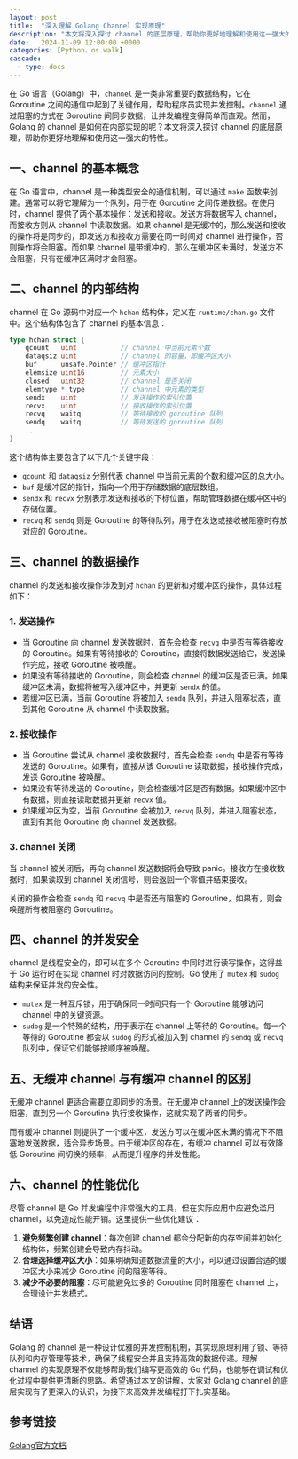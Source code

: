 ```yaml
---
layout: post
title:  "深入理解 Golang Channel 实现原理"
description: "本文将深入探讨 channel 的底层原理，帮助你更好地理解和使用这一强大的特性。"
date:   2024-11-09 12:00:00 +0000
categories: [Python，os.walk]
cascade:
  - type: docs
---
```



在 Go 语言（Golang）中，`channel` 是一类非常重要的数据结构，它在 Goroutine 之间的通信中起到了关键作用，帮助程序员实现并发控制。`channel` 通过阻塞的方式在 Goroutine 间同步数据，让并发编程变得简单而直观。然而，Golang 的 channel 是如何在内部实现的呢？本文将深入探讨 channel 的底层原理，帮助你更好地理解和使用这一强大的特性。

## 一、channel 的基本概念

在 Go 语言中，channel 是一种类型安全的通信机制，可以通过 `make` 函数来创建。通常可以将它理解为一个队列，用于在 Goroutine 之间传递数据。在使用时，channel 提供了两个基本操作：发送和接收。发送方将数据写入 channel，而接收方则从 channel 中读取数据。如果 channel 是无缓冲的，那么发送和接收的操作将是同步的，即发送方和接收方需要在同一时间对 channel 进行操作，否则操作将会阻塞。而如果 channel 是带缓冲的，那么在缓冲区未满时，发送方不会阻塞，只有在缓冲区满时才会阻塞。

## 二、channel 的内部结构

channel 在 Go 源码中对应一个 `hchan` 结构体，定义在 `runtime/chan.go` 文件中。这个结构体包含了 channel 的基本信息：

```go
type hchan struct {
    qcount   uint           // channel 中当前元素个数
    dataqsiz uint           // channel 的容量，即缓冲区大小
    buf      unsafe.Pointer // 缓冲区指针
    elemsize uint16         // 元素大小
    closed   uint32         // channel 是否关闭
    elemtype *_type         // channel 中元素的类型
    sendx    uint           // 发送操作的索引位置
    recvx    uint           // 接收操作的索引位置
    recvq    waitq          // 等待接收的 goroutine 队列
    sendq    waitq          // 等待发送的 goroutine 队列
    ...
}
```

这个结构体主要包含了以下几个关键字段：

- `qcount` 和 `dataqsiz` 分别代表 channel 中当前元素的个数和缓冲区的总大小。
- `buf` 是缓冲区的指针，指向一个用于存储数据的底层数组。
- `sendx` 和 `recvx` 分别表示发送和接收的下标位置，帮助管理数据在缓冲区中的存储位置。
- `recvq` 和 `sendq` 则是 Goroutine 的等待队列，用于在发送或接收被阻塞时存放对应的 Goroutine。

## 三、channel 的数据操作

channel 的发送和接收操作涉及到对 `hchan` 的更新和对缓冲区的操作，具体过程如下：

### 1. 发送操作

- 当 Goroutine 向 channel 发送数据时，首先会检查 `recvq` 中是否有等待接收的 Goroutine。如果有等待接收的 Goroutine，直接将数据发送给它，发送操作完成，接收 Goroutine 被唤醒。
- 如果没有等待接收的 Goroutine，则会检查 channel 的缓冲区是否已满。如果缓冲区未满，数据将被写入缓冲区中，并更新 `sendx` 的值。
- 若缓冲区已满，当前 Goroutine 将被加入 `sendq` 队列，并进入阻塞状态，直到其他 Goroutine 从 channel 中读取数据。

### 2. 接收操作

- 当 Goroutine 尝试从 channel 接收数据时，首先会检查 `sendq` 中是否有等待发送的 Goroutine。如果有，直接从该 Goroutine 读取数据，接收操作完成，发送 Goroutine 被唤醒。
- 如果没有等待发送的 Goroutine，则会检查缓冲区是否有数据。如果缓冲区中有数据，则直接读取数据并更新 `recvx` 值。
- 如果缓冲区为空，当前 Goroutine 会被加入 `recvq` 队列，并进入阻塞状态，直到有其他 Goroutine 向 channel 发送数据。

### 3. channel 关闭

当 channel 被关闭后，再向 channel 发送数据将会导致 panic。接收方在接收数据时，如果读取到 channel 关闭信号，则会返回一个零值并结束接收。

关闭的操作会检查 `sendq` 和 `recvq` 中是否还有阻塞的 Goroutine，如果有，则会唤醒所有被阻塞的 Goroutine。

## 四、channel 的并发安全

channel 是线程安全的，即可以在多个 Goroutine 中同时进行读写操作，这得益于 Go 运行时在实现 channel 时对数据访问的控制。Go 使用了 `mutex` 和 `sudog` 结构来保证并发的安全性。

- `mutex` 是一种互斥锁，用于确保同一时间只有一个 Goroutine 能够访问 channel 中的关键资源。
- `sudog` 是一个特殊的结构，用于表示在 channel 上等待的 Goroutine。每一个等待的 Goroutine 都会以 `sudog` 的形式被加入到 channel 的 `sendq` 或 `recvq` 队列中，保证它们能够按顺序被唤醒。

## 五、无缓冲 channel 与有缓冲 channel 的区别

无缓冲 channel 更适合需要立即同步的场景。在无缓冲 channel 上的发送操作会阻塞，直到另一个 Goroutine 执行接收操作，这就实现了两者的同步。

而有缓冲 channel 则提供了一个缓冲区，发送方可以在缓冲区未满的情况下不阻塞地发送数据，适合异步场景。由于缓冲区的存在，有缓冲 channel 可以有效降低 Goroutine 间切换的频率，从而提升程序的并发性能。

## 六、channel 的性能优化

尽管 channel 是 Go 并发编程中非常强大的工具，但在实际应用中应避免滥用 channel，以免造成性能开销。这里提供一些优化建议：

1. **避免频繁创建 channel**：每次创建 channel 都会分配新的内存空间并初始化结构体，频繁创建会导致内存抖动。
2. **合理选择缓冲区大小**：如果明确知道数据流量的大小，可以通过设置合适的缓冲区大小来减少 Goroutine 间的阻塞等待。
3. **减少不必要的阻塞**：尽可能避免过多的 Goroutine 同时阻塞在 channel 上，合理设计并发模式。

## 结语

Golang 的 channel 是一种设计优雅的并发控制机制，其实现原理利用了锁、等待队列和内存管理等技术，确保了线程安全并且支持高效的数据传递。理解 channel 的实现原理不仅能够帮助我们编写更高效的 Go 代码，也能够在调试和优化过程中提供更清晰的思路。希望通过本文的讲解，大家对 Golang channel 的底层实现有了更深入的认识，为接下来高效并发编程打下扎实基础。

## 参考链接
[Golang官方文档](https://go.dev/doc/effective_go#channels)
